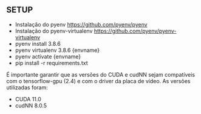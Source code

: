 ## SETUP

- Instalação do pyenv https://github.com/pyenv/pyenv
- Instalação do pyenv-virtualenv https://github.com/pyenv/pyenv-virtualenv
- pyenv install 3.8.6
- pyenv virtualenv 3.8.6 {envname}
- pyenv activate {envname}
- pip install -r requirements.txt

É importante garantir que as versões do CUDA e cudNN sejam compatíveis com o tensorflow-gpu (2.4) e com o driver da placa de vídeo. As versões utilizadas foram:
- CUDA 11.0
- cudNN 8.0.5
